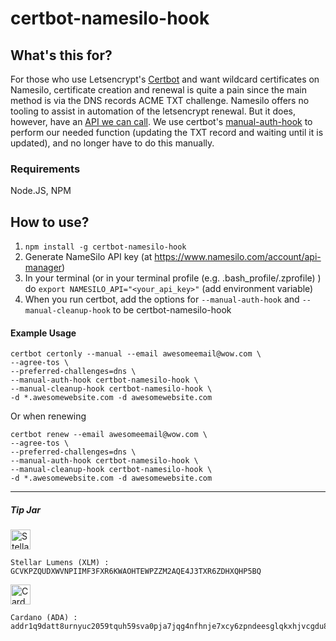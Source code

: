 # certbot-namesilo-hook

## What's this for?
For those who use Letsencrypt's [Certbot](https://certbot.eff.org) and want wildcard certificates on Namesilo, certificate creation and renewal is quite a pain since the main method is via the DNS records ACME TXT challenge. Namesilo offers no tooling to assist in automation of the letsencrypt renewal. But it does, however, have an [API we can call](https://www.namesilo.com/api-reference#dns/dns-add-record). We use certbot's [manual-auth-hook](https://certbot.eff.org/docs/using.html#pre-and-post-validation-hooks) to perform our needed function (updating the TXT record and waiting until it is updated), and no longer have to do this manually.

### Requirements
Node.JS, NPM

## How to use?

1. ````npm install -g certbot-namesilo-hook````
2. Generate NameSilo API key (at https://www.namesilo.com/account/api-manager)
3. In your terminal (or in your terminal profile (e.g. .bash_profile/.zprofile) ) do ````export NAMESILO_API="<your_api_key>"```` (add environment variable)
4. When you run certbot, add the options for ````--manual-auth-hook```` and ````--manual-cleanup-hook```` to be certbot-namesilo-hook

#### Example Usage
````
certbot certonly --manual --email awesomeemail@wow.com \
--agree-tos \
--preferred-challenges=dns \
--manual-auth-hook certbot-namesilo-hook \
--manual-cleanup-hook certbot-namesilo-hook \
-d *.awesomewebsite.com -d awesomewebsite.com
````
Or when renewing
````
certbot renew --email awesomeemail@wow.com \
--agree-tos \
--preferred-challenges=dns \
--manual-auth-hook certbot-namesilo-hook \
--manual-cleanup-hook certbot-namesilo-hook \
-d *.awesomewebsite.com -d awesomewebsite.com
````



---
##### Tip Jar

<img src="https://upload.wikimedia.org/wikipedia/commons/5/56/Stellar_Symbol.png" alt="Stellar" height="32"/>

```
Stellar Lumens (XLM) : 
GCVKPZQUDXWVNPIIMF3FXR6KWAOHTEWPZZM2AQE4J3TXR6ZDHXQHP5BQ
```

<img src="https://upload.wikimedia.org/wikipedia/commons/1/19/Coin-ada-big.svg" alt="Cardano" height="32">

```
Cardano (ADA) : 
addr1q9datt8urnyuc2059tquh59sva0pja7jqg4nfhnje7xcy6zpndeesglqkxhjvcgdu820flcecjzunwp6qen4yr92gm6smssug8
```
